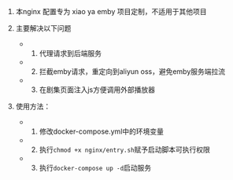 1. 本nginx 配置专为 xiao ya emby 项目定制，不适用于其他项目
2. 主要解决以下问题
    - 1. 代理请求到后端服务
    - 2. 拦截emby请求，重定向到aliyun oss，避免emby服务端拉流
    - 3. 在剧集页面注入js方便调用外部播放器

3. 使用方法：
    - 1. 修改docker-compose.yml中的环境变量
    - 2. 执行`chmod +x nginx/entry.sh`赋予启动脚本可执行权限
    - 3. 执行`docker-compose up -d`启动服务